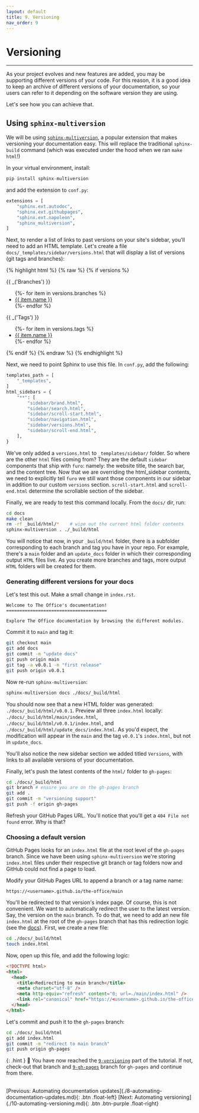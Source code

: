 ```yaml
---
layout: default
title: 9. Versioning
nav_order: 9
---
```


# Versioning

---

As your project evolves and new features are added, you may be supporting different versions of
your code. For this reason, it is a good idea to keep an archive of different versions of your
documentation, so your users can refer to it depending on the software version they are using.

Let's see how you can achieve that.

## Using `sphinx-multiversion`

We will be using [`sphinx-multiversion`](https://holzhaus.github.io/sphinx-multiversion/master/), a
popular extension that makes versioning your documentation easy. This will replace the traditional
`sphinx-build` command (which was executed under the hood when we ran `make html`!)

In your virtual environment, install:

```py
pip install sphinx-multiversion
```

and add the extension to `conf.py`:

```py
extensions = [
    "sphinx.ext.autodoc",
    "sphinx.ext.githubpages",
    "sphinx.ext.napoleon",
    "sphinx_multiversion",
]
```

Next, to render a list of links to past versions on your site's sidebar, you'll need to add an HTML
template. Let's create a file `docs/_templates/sidebar/versions.html` that will display a list of
versions (git tags and branches):

{% highlight html %}
{% raw %}
{% if versions %}
<div class="sidebar-tree">
  <p class="caption" role="heading"><span class="caption-text">{{ _('Branches') }}</span></p>
  <ul>
    {%- for item in versions.branches %}
    <li class="toctree-l1"><a class="reference" href="{{ item.url }}">{{ item.name }}</a></li>
    {%- endfor %}
  </ul>
  <p class="caption" role="heading"><span class="caption-text">{{ _('Tags') }}</span></p>
  <ul>
    {%- for item in versions.tags %}
    <li class="toctree-l1"><a class="reference" href="{{ item.url }}">{{ item.name }}</a></li>
    {%- endfor %}
  </ul>
</div>
{% endif %}
{% endraw %}
{% endhighlight %}

Next, we need to point Sphinx to use this file. In `conf.py`, add the following:

```py
templates_path = [
    "_templates",
]
html_sidebars = {
    "**": [
        "sidebar/brand.html",
        "sidebar/search.html",
        "sidebar/scroll-start.html",
        "sidebar/navigation.html",
        "sidebar/versions.html",
        "sidebar/scroll-end.html",
    ],
}
```

We've only added a `versions.html` to `_templates/sidebar/` folder. So where are the other `html`
files coming from? They are the default `sidebar` components that ship with `furo`: namely: the
website title, the search bar, and the content tree. Now that we are overriding the html_sidebar
contents, we need to explicitly tell `furo` we still want those components in our sidebar in
addition to our custom `versions` section. `scroll-start.html` and `scroll-end.html` determine the
scrollable section of the sidebar.

Finally, we are ready to test this command locally. From the `docs/` dir, run:

```sh
cd docs
make clean
rm -rf _build/html/*    # wipe out the current html folder contents
sphinx-multiversion . ./_build/html
```

You will notice that now, in your `_build/html` folder, there is a subfolder corresponding to each
branch and tag you have in your repo. For example, there's a `main` folder and an `update_docs`
folder in which their corresponding output `HTML` files live. As you create more branches and tags,
more output `HTML` folders will be created for them.

### Generating different versions for your docs

Let's test this out. Make a small change in `index.rst`.

```
Welcome to The Office's documentation!
======================================

Explore The Office documentation by browsing the different modules.
```

Commit it to `main` and tag it:

```sh
git checkout main
git add docs
git commit -m "update docs"
git push origin main
git tag -a v0.0.1 -m "first release"
git push origin v0.0.1
```

Now re-run `sphinx-multiversion`:

```sh
sphinx-multiversion docs ./docs/_build/html
```

You should now see that a new HTML folder was generated: `./docs/_build/html/v0.0.1`. Preview all
three `index.html` locally: `./docs/_build/html/main/index.html`,
`./docs/_build/html/v0.0.1/index.html`, and `./docs/_build/html/update_docs/index.html`. As you'd
expect, the modification will appear in the `main` and the tag `v0.0.1`'s `index.html`, but not in
`update_docs`.

You'll also notice the new sidebar section we added titled `Versions`, with links to all available
versions of your documentation.

Finally, let's push the latest contents of the `html/` folder to `gh-pages`:

```sh
cd ./docs/_build/html
git branch # ensure you are on the gh-pages branch
git add .
git commit -m "versioning support"
git push -f origin gh-pages
```

Refresh your GitHub Pages URL. You'll notice that you'll get a `404 File not found` error. Why is
that?

### Choosing a default version

GitHub Pages looks for an `index.html` file at the root level of the `gh-pages` branch. Since we
have been using `sphinx-multiversion` we're storing `index.html` files under their respective git
branch or tag folders now and GitHub could not find a page to load.

Modify your GitHub Pages URL to append a branch or a tag name name:

`https://<username>.github.io/the-office/main`

You'll be redirected to that version's index page. Of course, this is not convenient. We want to
automatically redirect the user to the latest version. Say, the version on the `main` branch. To do
that, we need to add an new file `index.html` at the root of the `gh-pages` branch that has this
redirection logic (see the
[docs](https://holzhaus.github.io/sphinx-multiversion/master/github_pages.html?highlight=meta%20http%20equiv%20refresh#redirecting-from-the-document-root)).
First, we create a new file:

```sh
cd ./docs/_build/html
touch index.html
```

Now, open up this file, and add the following logic:

```html
<!DOCTYPE html>
<html>
  <head>
    <title>Redirecting to main branch</title>
    <meta charset="utf-8" />
    <meta http-equiv="refresh" content="0; url=./main/index.html" />
    <link rel="canonical" href="https://<username>.github.io/the-office/main/index.html" />
  </head>
</html>
```

Let's commit and push it to the `gh-pages` branch:

```sh
cd ./docs/_build/html
git add index.html
git commit -m "redirect to main branch"
git push origin gh-pages
```

{: .hint }
🙌 You have now reached the
[`9-versioning`](https://github.com/aelsayed95/the-office/tree/9-versioning) part of the tutorial.
If not, check-out that branch and
[`9-gh-pages`](https://github.com/aelsayed95/the-office/tree/9-gh-pages) branch for `gh-pages` and
continue from there.

<br />
[Previous: Automating documentation updates](./8-automating-documentation-updates.md){: .btn .float-left}
[Next: Automating versioning](./10-automating-versioning.md){: .btn .btn-purple .float-right}
<br />
